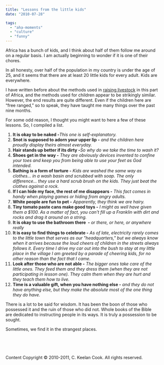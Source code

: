 ```yaml
---
title: "Lessons from the little kids"
date: "2010-07-28"

tags: 
  - "aha-moments"
  - "culture"
  - "funny"
---
```


Africa has a bunch of kids, and I think about half of them follow me around on a regular basis. I am actually beginning to wonder if it is one of their chores.

In all honesty, over half of the population in my country is under the age of 25, and it seems that there are at least 20 little kids for every adult. Kids are everywhere.

I have written before about the methods used in [raising livestock](http://blog.keelancook.com/2010/03/sheep/ "Sheep") in this part of Africa, and the methods used for children appear to be strikingly similar. However, the end results are quite different. Even if the children here are “free ranged,” so to speak, they have taught me many things over the past nine months.

For some odd reason, I thought you might want to here a few of these lessons. So, I compiled a list.

1. **It is okay to be naked -**_This one is self-explanatory._
2. **Snot is supposed to adorn your upper lip -** _and the children here proudly display theirs almost everyday._
3. **Hair stands up better if its dirty -**_So why do we take the time to wash it?_
4. **Shoes get in the way -** _They are obviously devices invented to confine your toes and keep you from being able to use your feet as God intended._
5. **Bathing is a form of torture -** _Kids are washed the same way as clothes... in a wash basin and scrubbed with soap. The only difference... they use a hard scrub brush on the kids. They just beat the clothes against a rock._
6. **If I can hide my face, the rest of me disappears -** _This fact comes in handy when playing games or hiding from angry adults._
7. **White people are fun to pet -** _Apparently, they think we are hairy._
8. **Tiny tomato paste cans make good toys -** _I might as well have given them a $100. As a matter of fact, you can't fill up a Franklin with dirt and rocks and drag it around on a string._
9. **It is okay to use the bathroom there  -** _or there, or here, or anywhere really_
10. **It is easy to find things to celebrate -** _As of late, electricity rarely comes to the little town that serves as our "headquarters," but we always know when it arrives because the loud cheers of children in the streets always follows it. Every time I drive my car out into the bush to stay at my little place in the village I am greeted by a parade of cheering kids, for no other reason than the fact that I came._
11. **Look after those who are not able -** _The bigger ones take care of the little ones. They feed them and they dress them (when they are not participating in lesson one). They calm them when they are hurt and they teach them how to live._
12. **Time is a valuable gift, when you have nothing else -** _and they do not have anything else, but they make the absolute most of the one thing they do have._

There is a lot to be said for wisdom. It has been the boon of those who possessed it and the ruin of those who did not. Whole books of the Bible are dedicated to instructing people in its ways. It is truly a possession to be sought.

Sometimes, we find it in the strangest places.

 

 

Content Copyright © 2010-2011, C. Keelan Cook. All rights reserved.
